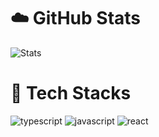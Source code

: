 # :cloud: GitHub Stats
![Stats](https://github-readme-stats.vercel.app/api?username=x9love&bg_color=0,BFBFBF,FFFFFF,BFBFBF&theme=black&show_icons=true)

# :ghost: Tech Stacks
![typescript](https://img.shields.io/badge/Typescript-black?style=for-the-badge&logo=typescript)
![javascript](https://img.shields.io/badge/Javascript-black?style=for-the-badge&logo=javascript) 
![react](https://img.shields.io/badge/React-black?style=for-the-badge&logo=react)
